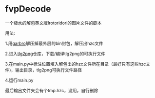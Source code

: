 # fvpDecode
一个极水的解包英文版Irotoridori的图片文件的脚本

用法:

1.用[garbro](https://github.com/morkt/GARbro)解压掉最外层的bin封包，解压出hzc文件

2.进入[tlg2png](https://github.com/vn-tools/tlg2png)仓库，下载/编译tlg2png的可执行文件

3.在main.py中标注位置填入解包出的hzc文件所在目录（最好只有这些hzc文件)，输出目录，tlg2png可执行文件路径

4.运行main.py

最后输出文件夹会有个tmp.hzc，没用，自行删除
